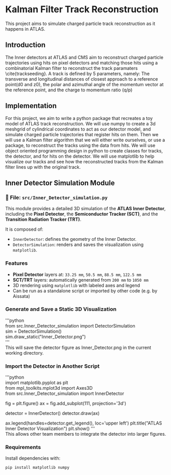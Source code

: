 # Kalman Filter Track Reconstruction

This project aims to simulate charged particle track reconstruction as it happens in ATLAS.

## Introduction

The Inner detectors at ATLAS and CMS aim to reconstruct charged particle trajectories using hits on pixel detectors and matching those hits using a combinatorial Kalman filter to reconstruct the track paramaters \cite{trackseeding}. A track is defined by 5 parameters, namely: The transverse and longitudinal distances of closest approach to a reference point(d0 and z0), the polar and azimuthal angle  of the momentum vector at the reference point, and the charge to momentum ratio (q/p)

## Implementation

For this project, we aim to write a python package that recreates a toy model of ATLAS track reconstruction. We will use numpy to create a 3d meshgrid of cylindrical coordinates to act as our detector
model, and simulate charged particle trajectories that register hits on them. Then we will use a Kalman filter algorithm that we will either write ourselves, or use a package, to reconstruct the tracks using the data from hits. We will use object oriented programming design in python to create classes for tracks, the detector, and for hits on the detector. We will use matplotlib to help visualize our tracks and see how the reconstructed tracks from the Kalman filter lines up with the original track.

## Inner Detector Simulation Module

### 📄 File: `src/Inner_Detector_simulation.py`

This module provides a detailed 3D simulation of the **ATLAS Inner Detector**, including the **Pixel Detector**, the **Semiconductor Tracker (SCT)**, and the **Transition Radiation Tracker (TRT)**.

It is composed of:

- `InnerDetector`: defines the geometry of the Inner Detector.
- `DetectorSimulation`: renders and saves the visualization using `matplotlib`.


### Features

- **Pixel Detector** layers at: `33.25 mm`, `50.5 mm`, `88.5 mm`, `122.5 mm`
- **SCT/TRT** layers: automatically generated from `200 mm` to `1050 mm`
- 3D rendering using `matplotlib` with labeled axes and legend
- Can be run as a standalone script or imported by other code (e.g. by Aissata)

### Generate and Save a Static 3D Visualization
'''python  
from src.Inner_Detector_simulation import DetectorSimulation           
sim = DetectorSimulation()           
sim.draw_static("Inner_Detector.png")         
'''   
This will save the detector figure as Inner_Detector.png in the current working directory.

### Import the Detector in Another Script
'''python  
import matplotlib.pyplot as plt             
from mpl_toolkits.mplot3d import Axes3D               
from src.Inner_Detector_simulation import InnerDetector

fig = plt.figure()
ax = fig.add_subplot(111, projection='3d')

detector = InnerDetector()
detector.draw(ax)

ax.legend(handles=detector.get_legend(), loc='upper left')
plt.title("ATLAS Inner Detector Visualization")
plt.show()
'''      
This allows other team members to integrate the detector into larger figures.

### Requirements

Install dependencies with:

```bash
pip install matplotlib numpy

